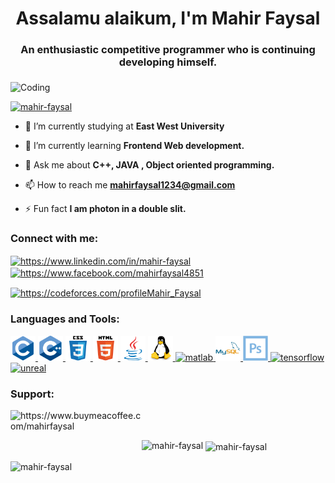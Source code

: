 <h1 align="center">Assalamu alaikum, I'm Mahir Faysal</h1>
<h3 align="center">An enthusiastic competitive programmer who is continuing developing himself.</h3>

<img align="middle" alt="Coding" width="400" src="https://media.tenor.com/2iJRzK8ssioAAAAd/cat-typing.gif">

<p align="left"> <a href="https://github.com/ryo-ma/github-profile-trophy"><img src="https://github-profile-trophy.vercel.app/?username=mahir-faysal" alt="mahir-faysal" /></a> </p>

- 🏫 I’m currently studying at **East West University**

- 🌱 I’m currently learning **Frontend Web development.**

- 💬 Ask me about **C++, JAVA , Object oriented programming.**

- 📫 How to reach me **mahirfaysal1234@gmail.com**

- ⚡ Fun fact **I am photon in a double slit.**

<h3 align="left">Connect with me:</h3>
<p align="left">
<a href="https://linkedin.com/in/https://www.linkedin.com/in/mahir-faysal" target="blank"><img align="center" src="https://raw.githubusercontent.com/rahuldkjain/github-profile-readme-generator/master/src/images/icons/Social/linked-in-alt.svg" alt="https://www.linkedin.com/in/mahir-faysal" height="30" width="40" /></a>
<a href="https://fb.com/https://www.facebook.com/mahirfaysal4851" target="blank"><img align="center" src="https://raw.githubusercontent.com/rahuldkjain/github-profile-readme-generator/master/src/images/icons/Social/facebook.svg" alt="https://www.facebook.com/mahirfaysal4851" height="30" width="40" /></a>


<a href="https://codeforces.com/Mahir_Faysal" target="blank"><img align="center" src="https://raw.githubusercontent.com/rahuldkjain/github-profile-readme-generator/master/src/images/icons/Social/codeforces.svg" alt="https://codeforces.com/profileMahir_Faysal" height="30" width="40" /></a>
</p>

<h3 align="left">Languages and Tools:</h3>
<p align="left"> <a href="https://www.cprogramming.com/" target="_blank" rel="noreferrer"> <img src="https://raw.githubusercontent.com/devicons/devicon/master/icons/c/c-original.svg" alt="c" width="40" height="40"/> </a> <a href="https://www.w3schools.com/cpp/" target="_blank" rel="noreferrer"> <img src="https://raw.githubusercontent.com/devicons/devicon/master/icons/cplusplus/cplusplus-original.svg" alt="cplusplus" width="40" height="40"/> </a> <a href="https://www.w3schools.com/css/" target="_blank" rel="noreferrer"> <img src="https://raw.githubusercontent.com/devicons/devicon/master/icons/css3/css3-original-wordmark.svg" alt="css3" width="40" height="40"/> </a> <a href="https://www.w3.org/html/" target="_blank" rel="noreferrer"> <img src="https://raw.githubusercontent.com/devicons/devicon/master/icons/html5/html5-original-wordmark.svg" alt="html5" width="40" height="40"/> </a> <a href="https://www.java.com" target="_blank" rel="noreferrer"> <img src="https://raw.githubusercontent.com/devicons/devicon/master/icons/java/java-original.svg" alt="java" width="40" height="40"/> </a> <a href="https://www.linux.org/" target="_blank" rel="noreferrer"> <img src="https://raw.githubusercontent.com/devicons/devicon/master/icons/linux/linux-original.svg" alt="linux" width="40" height="40"/> </a> <a href="https://www.mathworks.com/" target="_blank" rel="noreferrer"> <img src="https://upload.wikimedia.org/wikipedia/commons/2/21/Matlab_Logo.png" alt="matlab" width="40" height="40"/> </a> <a href="https://www.mysql.com/" target="_blank" rel="noreferrer"> <img src="https://raw.githubusercontent.com/devicons/devicon/master/icons/mysql/mysql-original-wordmark.svg" alt="mysql" width="40" height="40"/> </a> <a href="https://www.photoshop.com/en" target="_blank" rel="noreferrer"> <img src="https://raw.githubusercontent.com/devicons/devicon/master/icons/photoshop/photoshop-line.svg" alt="photoshop" width="40" height="40"/> </a> <a href="https://www.tensorflow.org" target="_blank" rel="noreferrer"> <img src="https://www.vectorlogo.zone/logos/tensorflow/tensorflow-icon.svg" alt="tensorflow" width="40" height="40"/> </a> <a href="https://unrealengine.com/" target="_blank" rel="noreferrer"> <img src="https://raw.githubusercontent.com/kenangundogan/fontisto/036b7eca71aab1bef8e6a0518f7329f13ed62f6b/icons/svg/brand/unreal-engine.svg" alt="unreal" width="40" height="40"/> </a> </p>

<h3 align="left">Support:</h3>
<p><a href="https://www.buymeacoffee.com/https://www.buymeacoffee.com/mahirfaysal"> <img align="left" src="https://cdn.buymeacoffee.com/buttons/v2/default-yellow.png" height="50" width="210" alt="https://www.buymeacoffee.com/mahirfaysal" /></a></p><br><br>

<p><img align="left" src="https://github-readme-stats.vercel.app/api/top-langs?username=mahir-faysal&show_icons=true&locale=en&layout=compact" alt="mahir-faysal" /></p>

<p>&nbsp;<img align="center" src="https://github-readme-stats.vercel.app/api?username=mahir-faysal&show_icons=true&locale=en" alt="mahir-faysal" /></p>

<p><img align="center" src="https://github-readme-streak-stats.herokuapp.com/?user=mahir-faysal&" alt="mahir-faysal" /></p>

